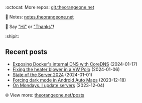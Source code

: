 <!-- Automatically generated - do not edit directly -->

:octocat: More repos: [git.theorangeone.net](https://git.theorangeone.net/)

:pencil: Notes: [notes.theorangeone.net](https://notes.theorangeone.net/)

:wave: Say ["Hi"](https://theorangeone.net/contact/) or ["Thanks"](https://theorangeone.net/support/)!

:shipit:

## Recent posts


- [Exposing Docker's internal DNS with CoreDNS](https://theorangeone.net/posts/expose-docker-internal-dns/) (2024-01-17)
- [Fixing the heater blower in a VW Polo](https://theorangeone.net/posts/vw-polo-heater-blower/) (2024-01-06)
- [State of the Server 2024](https://theorangeone.net/posts/state-of-the-server-2024/) (2024-01-01)
- [Forcing dark mode in Android Auto Maps](https://theorangeone.net/posts/dark-android-auto-maps/) (2023-12-18)
- [On Mondays, I update servers](https://theorangeone.net/posts/monday-server-updates/) (2023-12-04)

:globe_with_meridians: View more: [theorangeone.net/posts](https://theorangeone.net/posts/)